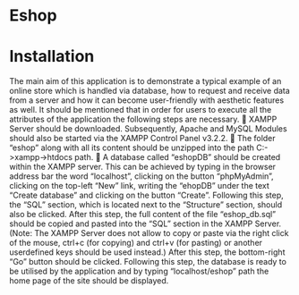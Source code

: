 # Eshop
# Installation
The main aim of this application is to demonstrate a typical example of an online store which is handled via database, how to request and receive data from a server and how it can become user-friendly with aesthetic features as well. It should be mentioned that in order for users to execute all the attributes of the application the following steps are necessary.  XAMPP Server should be downloaded. Subsequently, Apache and MySQL Modules should also be started via the XAMPP Control Panel v3.2.2.  The folder “eshop” along with all its content should be unzipped into the path            C:->xampp->htdocs path.  A database called “eshopDB” should be created within the XAMPP server. This can be achieved by typing in the browser address bar the word “localhost”, clicking on the button “phpMyAdmin”, clicking on the top-left “New” link, writing the “ehopDB” under the text “Create database” and clicking on the button “Create”. Following this step, the “SQL” section, which is located next to the “Structure” section, should also be clicked. After this step, the full content of the file “eshop_db.sql” should be copied and pasted into the “SQL” section in the XAMPP Server. (Note: The XAMPP Server does not allow to copy or paste via the right click of the mouse, ctrl+c (for copying) and ctrl+v (for pasting) or another userdefined keys should be used instead.) After this step, the bottom-right “Go” button should be clicked. Following this step, the database is ready to be utilised by the application and by typing “localhost/eshop” path the home page of the site should be displayed.
